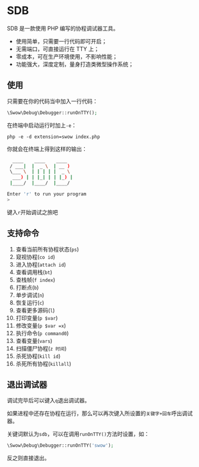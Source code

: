 # SDB

SDB 是一款使用 PHP 编写的协程调试器工具。

* 使用简单，只需要一行代码即可开启；
* 无需端口，可直接运行在 TTY 上；
* 零成本，可在生产环境使用，不影响性能；
* 功能强大，深度定制，量身打造类微型操作系统；

## 使用

只需要在你的代码当中加入一行代码：

```php
\Swow\Debug\Debugger::runOnTTY();
```

在终端中启动运行时加上`-e`：

```shell
php -e -d extension=swow index.php
```

你就会在终端上得到这样的输出：

```bash
  ____    ____    ____  
 / ___|  |  _ \  | __ ) 
 \___ \  | | | | |  _ \ 
  ___) | | |_| | | |_) |
 |____/  |____/  |____/

Enter 'r' to run your program
> 
```

键入`r`开始调试之旅吧

## 支持命令

1. 查看当前所有协程状态(`ps`)
2. 窥视协程(`co id`)
3. 进入协程(`attach id`)
4. 查看调用栈(`bt`)
5. 查栈帧(`f index`)
6. 打断点(`b`)
7. 单步调试(`n`)
8. 恢复运行(`c`)
9. 查看更多源码(`l`)
10. 打印变量(`p $var`)
11. 修改变量(`p $var =x`)
12. 执行命令(`p command0`)
13. 查看变量(`vars`)
14. 扫描僵尸协程(`z 时间`)
15. 杀死协程(`kill id`)
16. 杀死所有协程(`killall`)

## 退出调试器

调试完毕后可以键入`q`退出调试器。

如果进程中还存在协程在运行，那么可以再次键入所设置的`关键字+回车`呼出调试器。

关键词默认为`sdb`，可以在调用`runOnTTY()`方法时设置，如：

```php
\Swow\Debug\Debugger::runOnTTY('swow');
```

反之则直接退出。
